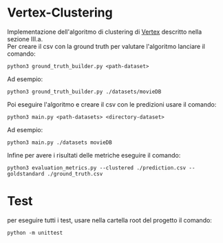 # Vertex-Clustering
Implementazione dell'algoritmo di clustering di [Vertex](https://citeseerx.ist.psu.edu/viewdoc/download?doi=10.1.1.453.9494&rep=rep1&type=pdf) descritto nella sezione III.a.\
Per creare il csv con la ground truth per valutare l'algoritmo lanciare il comando:
```
python3 ground_truth_builder.py <path-dataset>
```
Ad esempio: 
```
python3 ground_truth_builder.py ./datasets/movieDB
```

Poi eseguire l'algoritmo e creare il csv con le predizioni usare il comando:
```
python3 main.py <path-datasets> <directory-dataset>
```
Ad esempio: 
```
python3 main.py ./datasets movieDB
```

Infine per avere i risultati delle metriche eseguire il comando:
```
python3 evaluation_metrics.py --clustered ./prediction.csv --goldstandard ./ground_truth.csv
```

# Test

per eseguire tutti i test, usare nella cartella root del progetto il comando:

	python -m unittest
